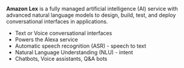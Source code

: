 **Amazon** **Lex** is a fully managed artificial intelligence (AI) service with advanced natural language models to design, build, test, and deploy conversational interfaces in applications.

- Text or Voice conversational interfaces
- Powers the Alexa service
- Automatic speech recognition (ASR) - speech to text
- Natural Language Understanding (NLU) - intent
- Chatbots, Voice assistants, Q&A bots

